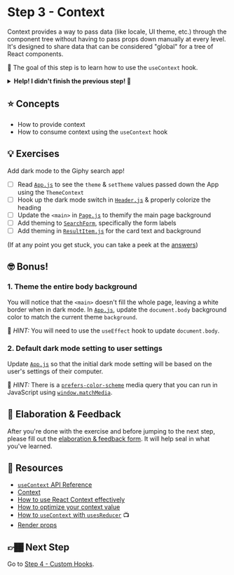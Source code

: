 # Step 3 - Context

Context provides a way to pass data (like locale, UI theme, etc.) through the component tree without having to pass props down manually at every level. It's designed to share data that can be considered "global" for a tree of React components.

🏅 The goal of this step is to learn how to use the `useContext` hook.

<details>
  <summary><b>Help! I didn't finish the previous step! 🚨</b></summary>

If you didn't successfully complete the previous step, that's okay! The steps are meant to push you. 😄

However, you may find yourself in a position where you app is not compiling, and it's preventing you from working on this step. No problem! Stash your changes **in a new terminal window**, and you should be good to continue:

```sh
git stash push -m "In-progress Step 2 exercises"
```

Your app should automatically reset and you should be able to continue on with the current step.

</details>

## ⭐ Concepts

- How to provide context
- How to consume context using the `useContext` hook

## 💡 Exercises

Add dark mode to the Giphy search app!

- [ ] Read [`App.js`](./App.js) to see the `theme` & `setTheme` values passed down the App using the `ThemeContext`
- [ ] Hook up the dark mode switch in [`Header.js`](./Header.js) & properly colorize the heading
- [ ] Update the `<main>` in [`Page.js`](./Page.js) to themify the main page background
- [ ] Add theming to [`SearchForm`](./SearchForm.js), specifically the form labels
- [ ] Add theming in [`ResultItem.js`](./ResultItem.js) for the card text and background

(If at any point you get stuck, you can take a peek at the [answers](./answers/))

## 🤓 Bonus!

### 1. Theme the entire body background

You will notice that the `<main>` doesn't fill the whole page, leaving a white border when in dark mode. In [`App.js`](./App.js), update the `document.body` background color to match the current theme `background`.

🔑 _HINT:_ You will need to use the `useEffect` hook to update `document.body`.

### 2. Default dark mode setting to user settings

Update [`App.js`](./App.js) so that the initial dark mode setting will be based on the user's settings of their computer.

🔑 _HINT:_ There is a [`prefers-color-scheme`](https://developer.mozilla.org/en-US/docs/Web/CSS/@media/prefers-color-scheme) media query that you can run in JavaScript using [`window.matchMedia`](https://developer.mozilla.org/en-US/docs/Web/API/Window/matchMedia).

## 🧠 Elaboration & Feedback

After you're done with the exercise and before jumping to the next step, please fill out the [elaboration & feedback form](https://docs.google.com/forms/d/e/1FAIpQLScRocWvtbrl4XmT5_NRiE8bSK3CMZil-ZQByBAt8lpsurcRmw/viewform?usp=pp_url&entry.1671251225=Migrating+to+React+Hooks+Minishop&entry.1984987236=Step+3+-+Context). It will help seal in what you've learned.

## 📕 Resources

- [`useContext` API Reference](https://reactjs.org/docs/hooks-reference.html#usecontext)
- [Context](https://reactjs.org/docs/context.html)
- [How to use React Context effectively](https://kentcdodds.com/blog/how-to-use-react-context-effectively)
- [How to optimize your context value](https://kentcdodds.com/blog/how-to-optimize-your-context-value)
- [How to `useContext` with `usesReducer`](https://www.youtube.com/watch?v=StABs9JxeNE) 📺
- [Render props](https://reactjs.org/docs/render-props.html)

## 👉🏾 Next Step

Go to [Step 4 - Custom Hooks](../04-custom-hooks/).
